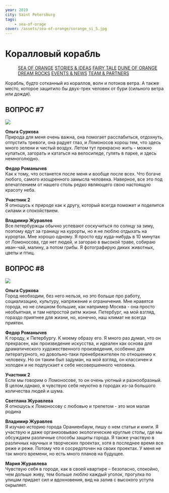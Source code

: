 ```yaml
---
year: 2019
city: Saint Petersburg
tags:
    - sea-of-orage
cover: /assets/sea-of-orange/sorange_si_5.jpg
---
```


# Коралловый корабль

<Menu>
<a href="/sea-of-orange">SEA OF ORANGE</a>
<a href="/sea-of-orange/stories-and-ideas">STORIES & IDEAS</a>
<a href="/sea-of-orange/fairytale">FAIRY TALE</a>
<a href="/sea-of-orange/dune-of-orange">DUNE OF ORANGE</a>
<a href="/sea-of-orange/dreamrocks">DREAM ROCKS</a>
<a href="/sea-of-orange/events-and-news">EVENTS & NEWS</a>
<a href="/sea-of-orange/team-and-partners">TEAM & PARTNERS</a>
</Menu>

Корабль, будто сотканный из кораллов, волн и потоков ветра. А также место, которое защитило бы двух-трех человек от бури (сильного ветра или дождя).

## ВОПРОС #7

![](/assets/sea-of-orange/questions_14.jpg)

**Ольга Суркова**<br/>
Природа для меня очень важна, она помогает расслабиться, отдохнуть, отпустить тревоги, она радует глаз, и Ломоносов хорош тем, что здесь много зелени и чистый воздух. Летом тут прекрасно жить - можно купаться, загорать и кататься на велосипеде, гулять в парке, и здесь немноголюдно.

**Федор Романычев**<br/>
Как к тому, что останется после меня и вообще после всех. Что богаче любого, самого изощренного замысла человека. Наверное, все это под впечатлением от нашего столь редко являющего свою настоящую красоту неба.

**Участник 2**<br/>
Я отношусь к природе как к другу, который всегда поможет и поделится силами и спокойствием.

**Владимир Журавлев**<br/>
Все петербуржцы обычно успевают соскучиться по солнцу за зиму, поэтому едут за границу на курорты, но я не люблю отдыхать на курортах. Мне хорошо одному. Я просто еду куда-нибудь в 10 минутах от Ломоносова, где нет людей, и загораю в высокой траве, собираю иван-чай, малину, а потом грибы. Я фотографирую диких животных, цветы и птиц.

## ВОПРОС #8

![](/assets/sea-of-orange/questions_16.jpg)

**Ольга Суркова**<br/>
Город необходим, без него нельзя, но это больше про работу, социализацию, культуру, напряжение и ограничения. Мне нравятся города, но не слишком большие, как например Москва - она просто необъятная, и там непростой ритм жизни. Петербург, на мой взгляд, гораздо приятнее для жизни, но, конечно, наш климат не всегда приятен.

**Федор Романычев**<br/>
К городу, к Петербургу. К моему образу его. Я много раз думал, что он прекрасен, как произведение искусства, и идеален как основа для драматического художественного произведения, особенно для литературного, но довольно-таки пренебрежителен по отношению к человеку. Но он таким был задуман, на мой взгляд, он классичен и холоден и не подпускает к себе несовершенного человека.

**Участник 2**<br/>
Если мы говорим о Ломоносове, то он очень уютный и разнообразный. В целом,однако, я чувствую себя неуютно в городах из-за большого количества людей и шума.

**Светлана Журавлева**<br/>
Я отношусь к Ломоносову с любовью и трепетом - это моя малая родина

**Владимир Журавлев**<br/>
Я изучаю историю города Ораниенбаум, пишу о нем статьи и книги. Я участвую и даже организовываю экологические круглые столы, где мы обсуждаем различные способы защиты города. Я также участвую в различных научных и творческих проектах, хотя в последнее время все реже и реже. Потому что я сосредоточен на своих проектах. У меня не так много времени, но есть много планов на будущее.

**Мария Журавлева**<br/>
Чувствую себя в городе, как в своей квартире – безопасно, спокойно, чем дольше живу, тем больше люблю каждый уголок, прогулка по улицам придает сил и вдохновения, вид на залив с высокого уступа окрыляет.
